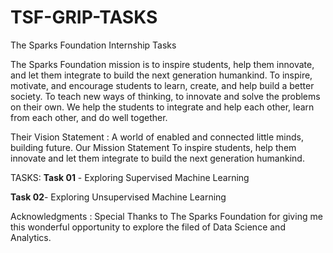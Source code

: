 # TSF-GRIP-TASKS
The Sparks Foundation Internship Tasks

The Sparks Foundation mission is to inspire students, help them innovate, and let them integrate to build the next generation humankind. To inspire, motivate, and encourage students to learn, create, and help build a better society. To teach new ways of thinking, to innovate and solve the problems on their own. We help the students to integrate and help each other, learn from each other, and do well together.

Their Vision Statement : A world of enabled and connected little minds, building future. Our Mission Statement To inspire students, help them innovate and let them integrate to build the next generation humankind.

TASKS:
**Task 01** - Exploring Supervised Machine Learning

**Task 02**- Exploring Unsupervised Machine Learning

Acknowledgments :
Special Thanks to The Sparks Foundation for giving me this wonderful opportunity to explore the filed of Data Science and Analytics.
